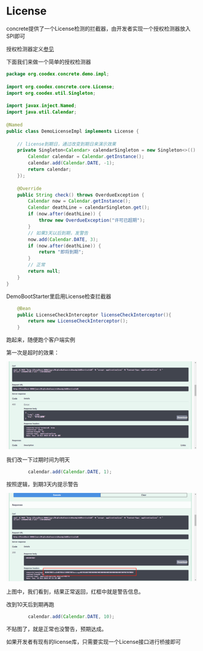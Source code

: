 # License

concrete提供了一个License检测的拦截器，由开发者实现一个授权检测器放入SPI即可

授权检测器定义[参见](https://github.com/coodex2016/concrete.coodex.org/blob/0.4.x/10.core/concrete-core/src/main/java/org/coodex/concrete/core/License.java)

下面我们来做一个简单的授权检测器

```java
package org.coodex.concrete.demo.impl;

import org.coodex.concrete.core.License;
import org.coodex.util.Singleton;

import javax.inject.Named;
import java.util.Calendar;

@Named
public class DemoLicenseImpl implements License {

    // license到期日，通过改变到期日来演示效果
    private Singleton<Calendar> calendarSingleton = new Singleton<>(() -> {
        Calendar calendar = Calendar.getInstance();
        calendar.add(Calendar.DATE, -1);
        return calendar;
    });

    @Override
    public String check() throws OverdueException {
        Calendar now = Calendar.getInstance();
        Calendar deathLine = calendarSingleton.get();
        if (now.after(deathLine)) {
            throw new OverdueException("许可已超期");
        }
        // 如果3天以后到期，发警告
        now.add(Calendar.DATE, 3);
        if (now.after(deathLine)) {
            return "即将到期";
        }
        // 正常
        return null;
    }
}

```

DemoBootStarter里启用License检查拦截器

```java
    @Bean
    public LicenseCheckInterceptor licenseCheckInterceptor(){
        return new LicenseCheckInterceptor();
    }
```

跑起来，随便跑个客户端实例

第一次是超时的效果：

![过期](../images/license.1.png)

我们改一下过期时间为明天

```java
        calendar.add(Calendar.DATE, 1);
```

按照逻辑，到期3天内提示警告

![警告](../images/license.2.png)

上图中，我们看到，结果正常返回，红框中就是警告信息。

改到10天后到期再跑

```java
        calendar.add(Calendar.DATE, 10);
```

不贴图了，就是正常也没警告，预期达成。

如果开发者有现有的license库，只需要实现一个License接口进行桥接即可
